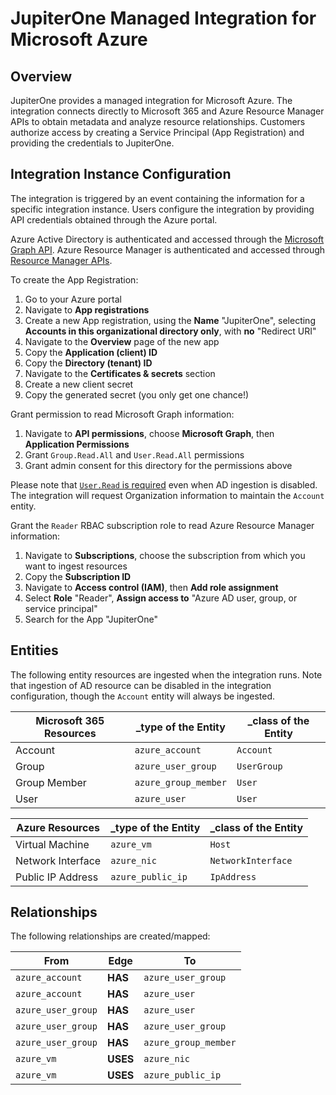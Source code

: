 # JupiterOne Managed Integration for Microsoft Azure

## Overview

JupiterOne provides a managed integration for Microsoft Azure. The integration
connects directly to Microsoft 365 and Azure Resource Manager APIs to obtain
metadata and analyze resource relationships. Customers authorize access by
creating a Service Principal (App Registration) and providing the credentials to
JupiterOne.

## Integration Instance Configuration

The integration is triggered by an event containing the information for a
specific integration instance. Users configure the integration by providing API
credentials obtained through the Azure portal.

Azure Active Directory is authenticated and accessed through the [Microsoft
Graph API][1]. Azure Resource Manager is authenticated and accessed through
[Resource Manager APIs][2].

To create the App Registration:

1. Go to your Azure portal
1. Navigate to **App registrations**
1. Create a new App registration, using the **Name** "JupiterOne", selecting
   **Accounts in this organizational directory only**, with **no** "Redirect
   URI"
1. Navigate to the **Overview** page of the new app
1. Copy the **Application (client) ID**
1. Copy the **Directory (tenant) ID**
1. Navigate to the **Certificates & secrets** section
1. Create a new client secret
1. Copy the generated secret (you only get one chance!)

Grant permission to read Microsoft Graph information:

1. Navigate to **API permissions**, choose **Microsoft Graph**, then
   **Application Permissions**
1. Grant `Group.Read.All` and `User.Read.All` permissions
1. Grant admin consent for this directory for the permissions above

Please note that [`User.Read` is required][3] even when AD ingestion is
disabled. The integration will request Organization information to maintain the
`Account` entity.

Grant the `Reader` RBAC subscription role to read Azure Resource Manager
information:

1. Navigate to **Subscriptions**, choose the subscription from which you want to
   ingest resources
1. Copy the **Subscription ID**
1. Navigate to **Access control (IAM)**, then **Add role assignment**
1. Select **Role** "Reader", **Assign access to** "Azure AD user, group, or
   service principal"
1. Search for the App "JupiterOne"

## Entities

The following entity resources are ingested when the integration runs. Note that
ingestion of AD resource can be disabled in the integration configuration,
though the `Account` entity will always be ingested.

| Microsoft 365 Resources | \_type of the Entity | \_class of the Entity |
| ----------------------- | -------------------- | --------------------- |
| Account                 | `azure_account`      | `Account`             |
| Group                   | `azure_user_group`   | `UserGroup`           |
| Group Member            | `azure_group_member` | `User`                |
| User                    | `azure_user`         | `User`                |

| Azure Resources   | \_type of the Entity | \_class of the Entity |
| ----------------- | -------------------- | --------------------- |
| Virtual Machine   | `azure_vm`           | `Host`                |
| Network Interface | `azure_nic`          | `NetworkInterface`    |
| Public IP Address | `azure_public_ip`    | `IpAddress`           |

## Relationships

The following relationships are created/mapped:

| From               | Edge     | To                   |
| ------------------ | -------- | -------------------- |
| `azure_account`    | **HAS**  | `azure_user_group`   |
| `azure_account`    | **HAS**  | `azure_user`         |
| `azure_user_group` | **HAS**  | `azure_user`         |
| `azure_user_group` | **HAS**  | `azure_user_group`   |
| `azure_user_group` | **HAS**  | `azure_group_member` |
| `azure_vm`         | **USES** | `azure_nic`          |
| `azure_vm`         | **USES** | `azure_public_ip`    |

[1]: https://docs.microsoft.com/en-us/graph/auth-v2-service
[2]:
  https://docs.microsoft.com/en-us/azure/azure-resource-manager/resource-manager-api-authentication
[3]: https://docs.microsoft.com/en-us/graph/api/organization-get
